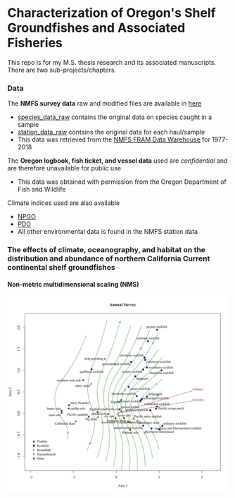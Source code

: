 # Characterization of Oregon's Shelf Groundfishes and Associated Fisheries

This repo is for my M.S. thesis research and its associated manuscripts. There are two sub-projects/chapters.

### Data
The **NMFS survey data** raw and modified files are available in [here](data/NMFS_data/)
- [species_data_raw](data/NMFS_data/species_data_raw.csv/) contains the original data on species caught in a sample
- [station_data_raw](data/NMFS_data/station_data_raw.csv/) contains the original data for each haul/sample
- This data was retrieved from the [NMFS FRAM Data Warehouse](https://www.webapps.nwfsc.noaa.gov/data/map) for 1977-2018

The **Oregon logbook, fish ticket, and vessel data** used are _confidential_ and are therefore unavailable for public use
- This data was obtained with permission from the Oregon Department of Fish and Wildlife

Climate indices used are also available
- [NPGO](data/Environmental_data/NPGO.csv/)
- [PDO](data/Environmental_data/PDO/)
- All other environmental data is found in the NMFS station data


### The effects of climate, oceanography, and habitat on the distribution and abundance of northern California Current continental shelf groundfishes
#### Non-metric multidimensional scaling (NMS)
![Survey ordinations|50%](/final_figs/annual_ord_final.jpg)
